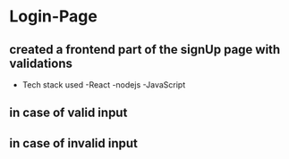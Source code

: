 # Login-Page

## created a frontend part of the signUp page with validations 

* Tech stack used
-React
-nodejs
-JavaScript

## in case of valid input 





## in case of  invalid input 